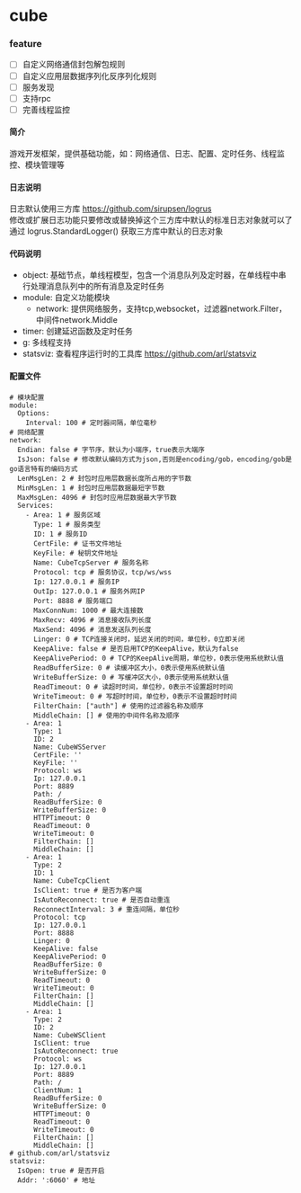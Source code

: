 # cube

### feature
- [ ] 自定义网络通信封包解包规则
- [ ] 自定义应用层数据序列化反序列化规则
- [ ] 服务发现
- [ ] 支持rpc
- [ ] 完善线程监控

#### 简介
游戏开发框架，提供基础功能，如：网络通信、日志、配置、定时任务、线程监控、模块管理等

#### 日志说明  
日志默认使用三方库 https://github.com/sirupsen/logrus  
修改或扩展日志功能只要修改或替换掉这个三方库中默认的标准日志对象就可以了  
通过 logrus.StandardLogger() 获取三方库中默认的日志对象

#### 代码说明  
* object: 基础节点，单线程模型，包含一个消息队列及定时器，在单线程中串行处理消息队列中的所有消息及定时任务
* module: 自定义功能模块  
    * network: 提供网络服务，支持tcp,websocket，过滤器network.Filter，中间件network.Middle  
* timer: 创建延迟函数及定时任务  
* g: 多线程支持
* statsviz: 查看程序运行时的工具库 https://github.com/arl/statsviz

#### 配置文件
``` 
# 模块配置
module:
  Options:
    Interval: 100 # 定时器间隔，单位毫秒
# 网络配置
network:
  Endian: false # 字节序，默认为小端序，true表示大端序
  IsJson: false # 修改默认编码方式为json,否则是encoding/gob，encoding/gob是go语言特有的编码方式
  LenMsgLen: 2 # 封包时应用层数据长度所占用的字节数
  MinMsgLen: 1 # 封包时应用层数据最短字节数
  MaxMsgLen: 4096 # 封包时应用层数据最大字节数
  Services:
    - Area: 1 # 服务区域
      Type: 1 # 服务类型
      ID: 1 # 服务ID
      CertFile: # 证书文件地址
      KeyFile: # 秘钥文件地址
      Name: CubeTcpServer # 服务名称
      Protocol: tcp # 服务协议，tcp/ws/wss
      Ip: 127.0.0.1 # 服务IP
      OutIp: 127.0.0.1 # 服务外网IP
      Port: 8888 # 服务端口
      MaxConnNum: 1000 # 最大连接数
      MaxRecv: 4096 # 消息接收队列长度
      MaxSend: 4096 # 消息发送队列长度
      Linger: 0 # TCP连接关闭时，延迟关闭的时间，单位秒，0立即关闭
      KeepAlive: false # 是否启用TCP的KeepAlive，默认为false
      KeepAlivePeriod: 0 # TCP的KeepAlive周期，单位秒，0表示使用系统默认值
      ReadBufferSize: 0 # 读缓冲区大小，0表示使用系统默认值
      WriteBufferSize: 0 # 写缓冲区大小，0表示使用系统默认值
      ReadTimeout: 0 # 读超时时间，单位秒，0表示不设置超时时间
      WriteTimeout: 0 # 写超时时间，单位秒，0表示不设置超时时间
      FilterChain: ["auth"] # 使用的过滤器名称及顺序
      MiddleChain: [] # 使用的中间件名称及顺序
    - Area: 1
      Type: 1
      ID: 2
      Name: CubeWSServer
      CertFile: ''
      KeyFile: ''
      Protocol: ws
      Ip: 127.0.0.1
      Port: 8889
      Path: /
      ReadBufferSize: 0
      WriteBufferSize: 0
      HTTPTimeout: 0
      ReadTimeout: 0
      WriteTimeout: 0
      FilterChain: []
      MiddleChain: []
    - Area: 1
      Type: 2
      ID: 1
      Name: CubeTcpClient
      IsClient: true # 是否为客户端
      IsAutoReconnect: true # 是否自动重连
      ReconnectInterval: 3 # 重连间隔，单位秒
      Protocol: tcp
      Ip: 127.0.0.1
      Port: 8888
      Linger: 0
      KeepAlive: false
      KeepAlivePeriod: 0
      ReadBufferSize: 0
      WriteBufferSize: 0
      ReadTimeout: 0
      WriteTimeout: 0
      FilterChain: []
      MiddleChain: []
    - Area: 1
      Type: 2
      ID: 2
      Name: CubeWSClient
      IsClient: true
      IsAutoReconnect: true
      Protocol: ws
      Ip: 127.0.0.1
      Port: 8889
      Path: /
      ClientNum: 1
      ReadBufferSize: 0
      WriteBufferSize: 0
      HTTPTimeout: 0
      ReadTimeout: 0
      WriteTimeout: 0
      FilterChain: []
      MiddleChain: []
# github.com/arl/statsviz
statsviz:
  IsOpen: true # 是否开启
  Addr: ':6060' # 地址
```